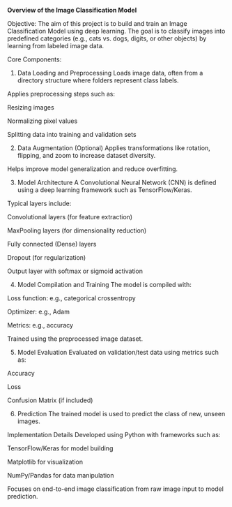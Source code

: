 **Overview of the Image Classification Model**

 Objective:
The aim of this project is to build and train an Image Classification Model using deep learning. The goal is to classify images into predefined categories (e.g., cats vs. dogs, digits, or other objects) by learning from labeled image data.

 Core Components:
1. Data Loading and Preprocessing
Loads image data, often from a directory structure where folders represent class labels.

Applies preprocessing steps such as:

Resizing images

Normalizing pixel values

Splitting data into training and validation sets

2. Data Augmentation (Optional)
Applies transformations like rotation, flipping, and zoom to increase dataset diversity.

Helps improve model generalization and reduce overfitting.

3. Model Architecture
A Convolutional Neural Network (CNN) is defined using a deep learning framework such as TensorFlow/Keras.

Typical layers include:

Convolutional layers (for feature extraction)

MaxPooling layers (for dimensionality reduction)

Fully connected (Dense) layers

Dropout (for regularization)

Output layer with softmax or sigmoid activation

4. Model Compilation and Training
The model is compiled with:

Loss function: e.g., categorical crossentropy

Optimizer: e.g., Adam

Metrics: e.g., accuracy

Trained using the preprocessed image dataset.

5. Model Evaluation
Evaluated on validation/test data using metrics such as:

Accuracy

Loss

Confusion Matrix (if included)

6. Prediction
The trained model is used to predict the class of new, unseen images.

Implementation Details
Developed using Python with frameworks such as:

TensorFlow/Keras for model building

Matplotlib for visualization

NumPy/Pandas for data manipulation

Focuses on end-to-end image classification from raw image input to model prediction.

